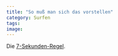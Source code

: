 ```yaml
---
title: "So muß man sich das vorstellen"
category: Surfen
tags: 
image: 
---
```


Die [7-Sekunden-Regel](http://www.ohword.com/blog/467/7-seconds).